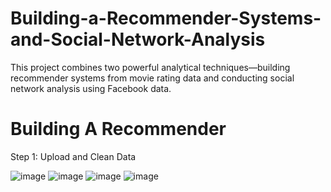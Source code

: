 # Building-a-Recommender-Systems-and-Social-Network-Analysis
This project combines two powerful analytical techniques—building recommender systems from movie rating data and conducting social network analysis using Facebook data.
# Building A Recommender 
Step 1: Upload and Clean Data

![image](https://github.com/wajisalim/Recommender-Systems-and-Social-Network-Analysis/assets/139387167/a65a2acf-873e-4728-999a-fcf05b15066c)
![image](https://github.com/wajisalim/Recommender-Systems-and-Social-Network-Analysis/assets/139387167/1c7f18f3-bb46-493b-9702-d43c6382d212)
![image](https://github.com/wajisalim/Recommender-Systems-and-Social-Network-Analysis/assets/139387167/3a22eebf-582b-470f-9d9a-e78f099fb362)
![image](https://github.com/wajisalim/Recommender-Systems-and-Social-Network-Analysis/assets/139387167/5041b327-75c0-49cb-bb02-a5620500b538)




